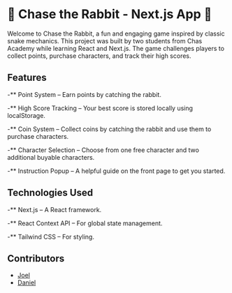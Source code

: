 
# 🐇 Chase the Rabbit - Next.js App 🐉

Welcome to Chase the Rabbit, a fun and engaging game inspired by classic snake mechanics. This project was built by two students from Chas Academy while learning React and Next.js. The game challenges players to collect points, purchase characters, and track their high scores.

## Features

-** Point System – Earn points by catching the rabbit.

-** High Score Tracking – Your best score is stored locally using localStorage.

-** Coin System – Collect coins by catching the rabbit and use them to purchase characters.

-** Character Selection – Choose from one free character and two additional buyable characters.

-** Instruction Popup – A helpful guide on the front page to get you started.

## Technologies Used

-** Next.js – A React framework.

-** React Context API – For global state management.

-** Tailwind CSS – For styling.

## Contributors
- [Joel](https://github.com/Joel050505)
- [Daniel](https://github.com/Dantilldev)
